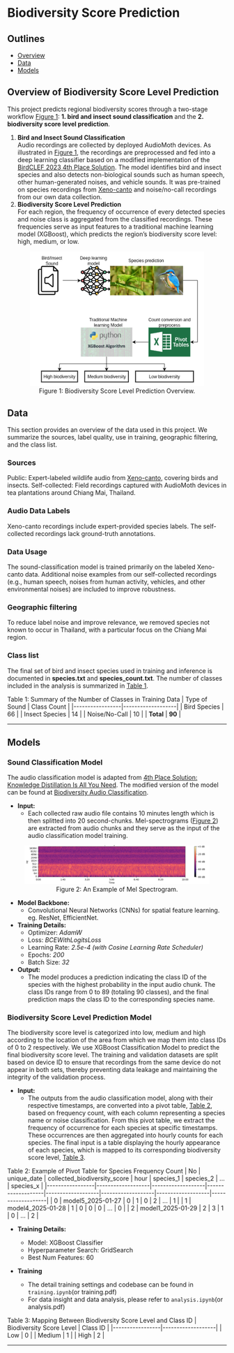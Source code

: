 # Biodiversity Score Prediction
## Outlines
- [Overview](#ov)
- [Data](#data)
- [Models](#models)

<a id="ov"></a>
## **Overview of Biodiversity Score Level Prediction**
This project predicts regional biodiversity scores through a two-stage workflow <a href="#bioscoreoverview">Figure 1</a>: **1. bird and insect sound classification** and the **2. biodiversity score level prediction**.  

1. **Bird and Insect Sound Classification**  
Audio recordings are collected by deployed AudioMoth devices. As illustrated in <a href="#bioscoreoverview">Figure 1</a>, the recordings are preprocessed and fed into a deep learning classifier based on a modified implementation of the [BirdCLEF 2023 4th Place Solution](https://www.kaggle.com/competitions/birdclef-2023/writeups/atfujita-4th-place-solution-knowledge-distillation). The model identifies bird and insect species and also detects non-biological sounds such as human speech, other human-generated noises, and vehicle sounds. It was pre-trained on species recordings from [Xeno-canto](https://xeno-canto.org/) and noise/no-call recordings from our own data collection.
2. **Biodiversity Score Level Prediction**  
For each region, the frequency of occurrence of every detected species and noise class is aggregated from the classified recordings. These frequencies serve as input features to a traditional machine learning model (XGBoost), which predicts the region’s biodiversity score level: high, medium, or low.  

<figure id="bioscoreoverview" style="text-align: center;">
  <img 
    src="images/biodiversity_overview.png" 
    alt="Overview of Biodiversity Score Level Prediction" 
    width="400">
  <figcaption>Figure 1: Biodiversity Score Level Prediction Overview.</figcaption>
</figure>

<!-- 
<div style="text-align: center;">
<img src="images/biodiversity_overview.png" alt="Biodiversity Overview" width="400">
</div>
--- -->


<a id="data"></a>
## **Data**
This section provides an overview of the data used in this project. We summarize the sources, label quality, use in training, geographic filtering, and the class list.

### Sources
Public: Expert-labeled wildlife audio from [Xeno-canto](https://xeno-canto.org/), covering birds and insects.
Self-collected: Field recordings captured with AudioMoth devices in tea plantations around Chiang Mai, Thailand.
### Audio Data Labels
Xeno-canto recordings include expert-provided species labels.
The self-collected recordings lack ground-truth annotations.
### Data Usage
The sound-classification model is trained primarily on the labeled Xeno-canto data.
Additional noise examples from our self-collected recordings (e.g., human speech, noises from human activity, vehicles, and other environmental noises) are included to improve robustness.
### Geographic filtering
To reduce label noise and improve relevance, we removed species not known to occur in Thailand, with a particular focus on the Chiang Mai region.
### Class list
The final set of bird and insect species used in training and inference is documented in **species.txt** and **species_count.txt**. The number of classes included in the analysis is summarized in [Table 1](#table-1).

<a id="table-1"></a>
Table 1: Summary of the Number of Classes in Training Data
| Type of Sound | Class Count |
|-----------------|-------------------|
| Bird Species | 66 |
| Insect Species | 14 |
| Noise/No-Call | 10 |
| **Total** | **90** |

---

<!-- 
### 2. Model Accuracy

| Metric   | Value |
|----------|-------|
| Accuracy | XX%   |
| Precision| XX%   |
| Recall   | XX%   |
| F1-Score | XX%   |

*(Replace XX% with actual results after training.)*

---
 -->
<a id="models"></a>
## **Models**

### Sound Classification Model
The audio classification model is adapted from [4th Place Solution: Knowledge Distillation Is All You Need](https://www.kaggle.com/competitions/birdclef-2023/writeups/atfujita-4th-place-solution-knowledge-distillation). The modified version of the model can be found at [Biodiversity Audio Classification](https://github.com/diwas-lamsal/biodiversity-audio?tab=readme-ov-file).

- **Input:**
  - Each collected raw audio file contains 10 minutes length which is then splitted into 20 second-chunks. Mel-spectrograms (<a href="#melspectrogram">Figure 2</a>) are extracted from audio chunks and they serve as the input of the audio classification model training.

<figure id="melspectrogram" style="text-align: center;">
  <img 
    src="images/mel_spectrogram.png" 
    alt="Mel Spectrogram" 
    width="600">
  <figcaption>Figure 2: An Example of Mel Spectrogram.</figcaption>
</figure>

- **Model Backbone:**
  -  Convolutional Neural Networks (CNNs) for spatial feature learning. eg. ResNet, EfficientNet.
- **Training Details:**
  - Optimizer: *AdamW*
  - Loss: *BCEWithLogitsLoss*
  - Learning Rate: *2.5e-4 (with Cosine Learning Rate Scheduler)*
  - Epochs: *200*
  - Batch Size: *32*
- **Output:**
  - The model produces a prediction indicating the class ID of the species with the highest probability in the input audio chunk. The class IDs range from 0 to 89 (totaling 90 classes), and the final prediction maps the class ID to the corresponding species name.

### Biodiversity Score Level Prediction Model
The biodiversity score level is categorized into low, medium and high according to the location of the area from which we map them into class IDs of 0 to 2 respectively. We use XGBoost Classification Model to predict the final biodiversity score level. The training and validation datasets are split based on device ID to ensure that recordings from the same device do not appear in both sets, thereby preventing data leakage and maintaining the integrity of the validation process.

- **Input:**
  - The outputs from the audio classification model, along with their respective timestamps, are converted into a pivot table, [Table 2](#table-2), based on frequency count, with each column representing a species name or noise classification. From this pivot table, we extract the frequency of occurrence for each species at specific timestamps. These occurrences are then aggregated into hourly counts for each species. The final input is a table displaying the hourly appearance of each species, which is mapped to its corresponding biodiversity score level, [Table 3](#table-3).

<a id="table-2"></a>
Table 2: Example of Pivot Table for Species Frequency Count
| No | unique_date | collected_biodiversity_score | hour | species_1 | species_2 | ... | species_x |
|-----------------|-------------------|-------------------|-------------------|-------------------|-------------------|-------------------|-------------------|
| 0 | model5_2025-01-27 | 0 | 1 | 0 | 2 | ... | 1 |
| 1 | model4_2025-01-28 | 1 | 0 | 0 | 0 | ... | 0 |
| 2 | model1_2025-01-29 | 2 | 3 | 1 | 0 | ... | 2 |

- **Training Details:**
  - Model: XGBoost Classifier
  - Hyperparameter Search: GridSearch
  - Best Num Features: 60

- **Training**
  - The detail training settings and codebase can be found in `training.ipynb`(or training.pdf)
  - For data insight and data analysis, please refer to `analysis.ipynb`(or analysis.pdf)

<a id="table-3"></a>
Table 3: Mapping Between Biodiversity Score Level and Class ID
| Biodiversity Score Level | Class ID |
|-----------------|-------------------|
| Low | 0 |
| Medium | 1 |
| High | 2 |

---


